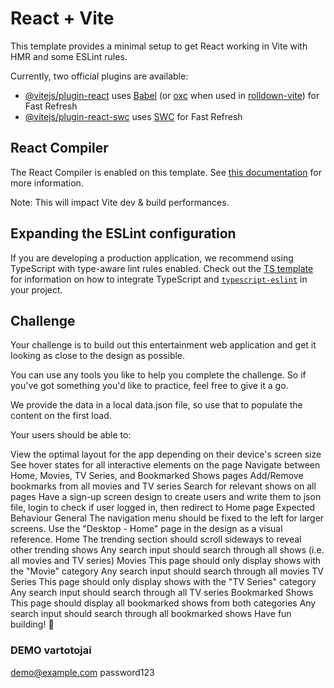 # React + Vite

This template provides a minimal setup to get React working in Vite with HMR and some ESLint rules.

Currently, two official plugins are available:

- [@vitejs/plugin-react](https://github.com/vitejs/vite-plugin-react/blob/main/packages/plugin-react) uses [Babel](https://babeljs.io/) (or [oxc](https://oxc.rs) when used in [rolldown-vite](https://vite.dev/guide/rolldown)) for Fast Refresh
- [@vitejs/plugin-react-swc](https://github.com/vitejs/vite-plugin-react/blob/main/packages/plugin-react-swc) uses [SWC](https://swc.rs/) for Fast Refresh

## React Compiler

The React Compiler is enabled on this template. See [this documentation](https://react.dev/learn/react-compiler) for more information.

Note: This will impact Vite dev & build performances.

## Expanding the ESLint configuration

If you are developing a production application, we recommend using TypeScript with type-aware lint rules enabled. Check out the [TS template](https://github.com/vitejs/vite/tree/main/packages/create-vite/template-react-ts) for information on how to integrate TypeScript and [`typescript-eslint`](https://typescript-eslint.io) in your project.





## Challenge

Your challenge is to build out this entertainment web application and get it looking as close to the design as possible.

You can use any tools you like to help you complete the challenge. So if you've got something you'd like to practice, feel free to give it a go.

We provide the data in a local data.json file, so use that to populate the content on the first load.

Your users should be able to:

View the optimal layout for the app depending on their device's screen size
See hover states for all interactive elements on the page
Navigate between Home, Movies, TV Series, and Bookmarked Shows pages
Add/Remove bookmarks from all movies and TV series
Search for relevant shows on all pages
Have a sign-up screen design to create users and write them to json file, login to check if user logged in, then redirect to Home page
Expected Behaviour
General
The navigation menu should be fixed to the left for larger screens. Use the "Desktop - Home" page in the design as a visual reference.
Home
The trending section should scroll sideways to reveal other trending shows
Any search input should search through all shows (i.e. all movies and TV series)
Movies
This page should only display shows with the "Movie" category
Any search input should search through all movies
TV Series
This page should only display shows with the "TV Series" category
Any search input should search through all TV series
Bookmarked Shows
This page should display all bookmarked shows from both categories
Any search input should search through all bookmarked shows
Have fun building! 🚀




### DEMO vartotojai

demo@example.com
password123